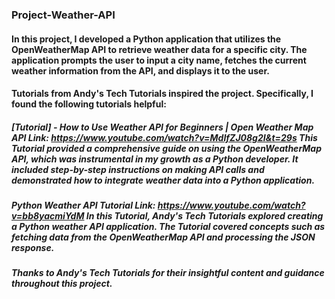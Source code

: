 ### Project-Weather-API

#### In this project, I developed a Python application that utilizes the OpenWeatherMap API to retrieve weather data for a specific city. The application prompts the user to input a city name, fetches the current weather information from the API, and displays it to the user.

#### Tutorials from Andy's Tech Tutorials inspired the project. Specifically, I found the following tutorials helpful:

##### [Tutorial] - How to Use Weather API for Beginners | Open Weather Map API Link: https://www.youtube.com/watch?v=MdIfZJ08g2I&t=29s This Tutorial provided a comprehensive guide on using the OpenWeatherMap API, which was instrumental in my growth as a Python developer. It included step-by-step instructions on making API calls and demonstrated how to integrate weather data into a Python application.

##### Python Weather API Tutorial Link: https://www.youtube.com/watch?v=bb8yacmiYdM In this Tutorial, Andy's Tech Tutorials explored creating a Python weather API application. The Tutorial covered concepts such as fetching data from the OpenWeatherMap API and processing the JSON response.

##### Thanks to Andy's Tech Tutorials for their insightful content and guidance throughout this project.


